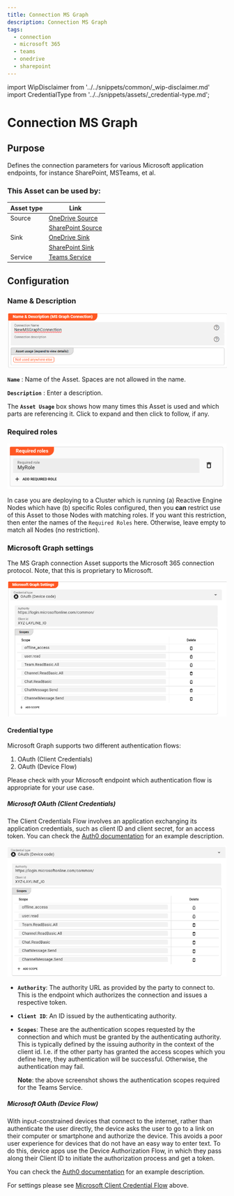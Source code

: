 ```yaml
---
title: Connection MS Graph
description: Connection MS Graph
tags:
  - connection
  - microsoft 365
  - teams
  - onedrive
  - sharepoint
---
```


import WipDisclaimer from '../../snippets/common/_wip-disclaimer.md'
import CredentialType from '../../snippets/assets/_credential-type.md';


# Connection MS Graph

## Purpose

Defines the connection parameters for various Microsoft application endpoints, for instance SharePoint, MSTeams, et al.

### This Asset can be used by:

| Asset type | Link                                                              |
|------------|-------------------------------------------------------------------|
| Source     | [OneDrive Source](../sources/asset-source-onedrive)     |
|            | [SharePoint Source](../sources/asset-source-sharepoint) |
| Sink       | [OneDrive Sink](../sinks/asset-sink-onedrive)           |
|            | [SharePoint Sink](../sinks/asset-sink-sharepoint)       |
| Service    | [Teams Service](../services/asset-service-teams)        |

## Configuration

### Name & Description

![Name & Description (Connection MS Graph)](.asset-connection-msgraph_images/Screenshot2024-04-24ConnectionMSGraphName.png "Name & Description (Connection MS Graph)")

**`Name`** : Name of the Asset. Spaces are not allowed in the name.

**`Description`** : Enter a description.

The **`Asset Usage`** box shows how many times this Asset is used and which parts are referencing it. Click to expand and then click to follow, if any.

### Required roles

![Required Roles (Connection MS Graph)](.asset-connection-msgraph_images/c2e6ec39.png "Required Roles (Connection MS Graph)")

In case you are deploying to a Cluster which is running (a) Reactive Engine Nodes which have (b) specific Roles configured, then you **can** restrict use of this Asset to those Nodes with matching
roles.
If you want this restriction, then enter the names of the `Required Roles` here. Otherwise, leave empty to match all Nodes (no restriction).

### Microsoft Graph settings

The MS Graph connection Asset supports the Microsoft 365 connection protocol.
Note, that this is proprietary to Microsoft.

![Microsoft Graph Settings (Connection MS Graph)](.asset-connection-msgraph_images/Screenshot2024-04-25SettingsMSGraph.png)

#### Credential type

Microsoft Graph supports two different authentication flows:

1. OAuth (Client Credentials)
2. OAuth (Device Flow)

Please check with your Microsoft endpoint which authentication flow is appropriate for your use case.

##### Microsoft OAuth (Client Credentials)

The Client Credentials Flow involves an application exchanging its application credentials, such as client ID and client secret, for an access token.
You can check the [Auth0 documentation](https://auth0.com/docs/get-started/authentication-and-authorization-flow/client-credentials-flow) for an example description.

![Microsoft OAuth Client Credential Flow (Connection MS Graph)](.asset-connection-msgraph_images/Screenshot2024-04-25OAuthCredentailFlow.png)

* **`Authority`**:
  The authority URL as provided by the party to connect to. This is the endpoint which authorizes the connection and issues a respective token.

* **`Client ID`**:
  An ID issued by the authenticating authority.

* **`Scopes`**:
  These are the authentication scopes requested by the connection and which must be granted by the authenticating authority.
  This is typically defined by the issuing authority in the context of the client id.
  I.e. if the other party has granted the access scopes which you define here, they authentication will be successful.
  Otherwise, the authentication may fail.

  **Note**: the above screenshot shows the authentication scopes required for the Teams Service.

##### Microsoft OAuth (Device Flow)

With input-constrained devices that connect to the internet, rather than authenticate the user directly, the device asks the user to go to a link on their computer or smartphone and authorize the
device.
This avoids a poor user experience for devices that do not have an easy way to enter text.
To do this, device apps use the Device Authorization Flow, in which they pass along their Client ID to initiate the authorization process and get a token.

You can check the [Auth0 documentation](https://auth0.com/docs/get-started/authentication-and-authorization-flow/device-authorization-flow) for an example description.

For settings please see [Microsoft Client Credential Flow](#microsoft-oauth-client-credentials) above.



<WipDisclaimer></WipDisclaimer>
